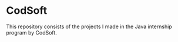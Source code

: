 # CodSoft
This repository consists of the projects I made in the Java internship program by CodSoft.

